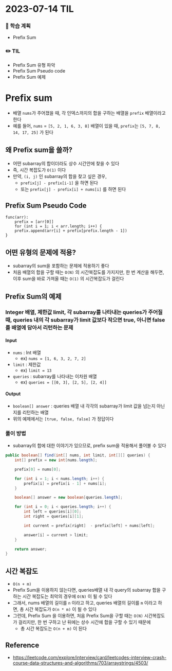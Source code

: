 # 2023-07-14 TIL
### 📌 학습 계획
- Prefix Sum

### ✏️  TIL
- Prefix Sum 유형 파악
- Prefix Sum Pseudo code
- Prefix Sum 예제

# Prefix sum
- 배열 `nums`가 주어졌을 때, 각 인덱스까지의 합을 구하는 배열을 `prefix` 배열이라고 한다
- 예를 들어, `nums` = `[5, 2, 1, 6, 3, 8]` 배열이 있을 때, `prefix`는 `[5, 7, 8, 14, 17, 25]` 가 된다

## 왜 Prefix sum을 쓸까?
- 어떤 subarray의 합이더라도 상수 시간안에 찾을 수 있다 
- 즉, 시간 복잡도가 `O(1)` 이다
- 만약, `(i, j)` 인 subarray의 합을 찾고 싶은 경우, 
  - `prefix[j] - prefix[i-1]` 을 하면 된다
  - 또는 `prefix[j] - prefix[i] + nums[i]` 를 하면 된다

## Prefix Sum Pseudo Code
```
func(arr):
	prefix = [arr[0]]
	for (int i = 1; i < arr.length; i++) {
	prefix.append(arr[i] + prefix[prefix.length - 1])
}
```

## 어떤 유형의 문제에 적용?
- subarray의 sum을 포함하는 문제에 적용하기 좋다
- 처음 배열의 합을 구할 때는 `O(N)` 의 시간복잡도를 가지지만, 한 번 계산을 해두면, 이후 sum을 바로 가져올 때는 `O(1)` 의 시간복잡도가 걸린다


## Prefix Sum의 예제
### Integer 배열, 제한값 limit, 각 subarray를 나타내는 queries가 주어질 때, queries 내의 각 subarray가 limit 값보다 작으면 true, 아니면 false를 배열에 담아서 리턴하는 문제

#### Input
- `nums` : Int 배열
	- ex) `nums = [1, 6, 3, 2, 7, 2]`
- `limit` : 제한값
	- ex) `limit = 13`
- `queries` : subarray를 나타내는 이차원 배열
	- ex) `queries = [[0, 3], [2, 5], [2, 4]]`

#### Output
- `boolean[] answer` : queries 배열 내 각각의 subarray가 limit 값을 넘는지 아닌지를 리턴하는 배열
- 위의 예제에서는 `[true, false, false]` 가 정답이다

### 풀이 방법
- subarray의 합에 대한 이야기가 있으므로, prefix sum을 적용해서 풀어볼 수 있다

```java
public boolean[] find(int[] nums, int limit, int[][] queries) {
    int[] prefix = new int[nums.length];

    prefix[0] = nums[0];

    for (int i = 1; i < nums.length; i++) {
        prefix[i] = prefix[i - 1] + nums[i];
    }

    boolean[] answer = new boolean[queries.length];

    for (int i = 0; i < queries.length; i++) {
        int left = queries[i][0];
        int right = queries[i][1];

        int current = prefix[right]  - prefix[left] + nums[left];

        answer[i] = current > limit;
    }

    return answer;
}
```

## 시간 복잡도
- `O(n + m)`
- Prefix Sum을 이용하지 않는다면, queries배열 내 각 query의 subarray 합을 구하는 시간 복잡도는 최악의 경우에  `O(N)` 이 될 수 있다
- 그래서,  nums 배열의 길이를 `n` 이라고 하고, queries 배열의 길이를 `m` 이라고 하면, 총 시간 복잡도가 `O(n * m)` 이 될 수 있다
- 그런데, Prefix Sum 을 이용하면, 처음 Prefix Sum을 구할 때는 `O(N)` 시간복잡도가 걸리지만, 한 번 구하고 난 뒤에는 상수 시간에 합을 구할 수 있기 때문에
	- 총 시간 복잡도는 `O(n + m)` 이 된다 


## Reference
- https://leetcode.com/explore/interview/card/leetcodes-interview-crash-course-data-structures-and-algorithms/703/arraystrings/4503/
